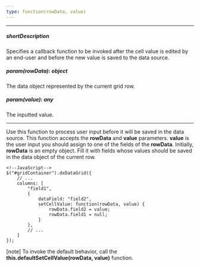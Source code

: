 ```yaml
---
type: function(rowData, value)
---
```

---
##### shortDescription
Specifies a callback function to be invoked after the cell value is edited by an end-user and before the new value is saved to the data source.

##### param(rowData): object
The data object represented by the current grid row.

##### param(value): any
The inputted value.

---
Use this function to process user input before it will be saved in the data source. This function accepts the **rowData** and **value** parameters. **value** is the user input you should assign to one of the fields of the **rowData**. Initially, **rowData** is an empty object. Fill it with fields whose values should be saved in the data object of the current row.  

    <!--JavaScript-->
    $("#gridContainer").dxDataGrid({
        // ...
        columns: [
            "field1",
            {
                dataField: "field2",
                setCellValue: function(rowData, value) {
                    rowData.field2 = value;
                    rowData.field1 = null;
                }
            },
            // ...
        ]
    });

[note] To invoke the default behavior, call the **this.defaultSetCellValue(rowData, value)** function.